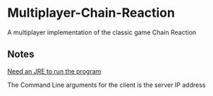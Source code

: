 # Multiplayer-Chain-Reaction
A multiplayer implementation of the classic game Chain Reaction
## Notes


[Need an JRE to run the program](http://www.oracle.com/technetwork/java/javase/downloads/jre8-downloads-2133155.html "JRE Download")

The Command Line arguments for the client is the server IP address
